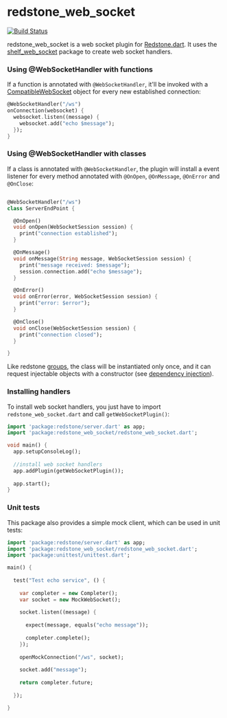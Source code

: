 redstone_web_socket
===============

[![Build Status](https://drone.io/github.com/luizmineo/redstone_web_socket/status.png)](https://drone.io/github.com/luizmineo/redstone_web_socket/latest)

redstone_web_socket is a web socket plugin for [Redstone.dart](http://redstonedart.org). It uses the 
[shelf_web_socket](http://pub.dartlang.org/packages/shelf_web_socket) package to create web socket handlers.

### Using @WebSocketHandler with functions

If a function is annotated with `@WebSocketHandler`, it'll be invoked with a [CompatibleWebSocket](https://api.dartlang.org/apidocs/channels/be/dartdoc-viewer/http_parser/http_parser.CompatibleWebSocket) object for
every new established connection:

```dart
@WebSocketHandler("/ws")
onConnection(websocket) {
  websocket.listen((message) {
    websocket.add("echo $message");
  });
}
```

### Using @WebSocketHandler with classes

If a class is annotated with `@WebSocketHandler`, the plugin will install a event listener for every method annotated 
with `@OnOpen`, `@OnMessage`, `@OnError` and `@OnClose`:

```dart

@WebSocketHandler("/ws")
class ServerEndPoint {

  @OnOpen()
  void onOpen(WebSocketSession session) {
    print("connection established");
  }

  @OnMessage()
  void onMessage(String message, WebSocketSession session) {
    print("message received: $message");
    session.connection.add("echo $message");
  }

  @OnError()
  void onError(error, WebSocketSession session) {
    print("error: $error");
  }

  @OnClose()
  void onClose(WebSocketSession session) {
    print("connection closed");
  }

}

```

Like redstone [groups](http://redstonedart.org/doc/Groups.html), the class will be instantiated only once, and it
can request injectable objects with a constructor (see [dependency injection](http://redstonedart.org/doc/Dependency-Injection.html)).

### Installing handlers

To install web socket handlers, you just have to import `redstone_web_socket.dart` and call `getWebSocketPlugin()`:

```dart
import 'package:redstone/server.dart' as app;
import 'package:redstone_web_socket/redstone_web_socket.dart';

void main() {
  app.setupConsoleLog();
  
  //install web socket handlers
  app.addPlugin(getWebSocketPlugin());
  
  app.start();
}
```

### Unit tests

This package also provides a simple mock client, which can be used in unit tests:

```dart
import 'package:redstone/server.dart' as app;
import 'package:redstone_web_socket/redstone_web_socket.dart';
import 'package:unittest/unittest.dart';

main() {
  
  test("Test echo service", () {
  
    var completer = new Completer();
    var socket = new MockWebSocket();
    
    socket.listen((message) {
      
      expect(message, equals("echo message"));
      
      completer.complete();
    });
    
    openMockConnection("/ws", socket);
    
    socket.add("message");
    
    return completer.future;
  
  });

}
```